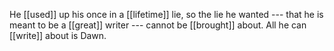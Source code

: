 He [[used]] up his once in a [[lifetime]] lie, so the lie he wanted --- that he is meant to be a [[great]] writer --- cannot be [[brought]] about. All he can [[write]] about is Dawn.  
